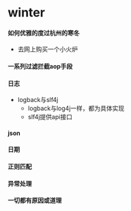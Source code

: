 # winter
#### 如何优雅的度过杭州的寒冬
  * 去网上购买一个小火炉
#### 一系列过滤拦截aop手段
#### 日志
  * logback与slf4j
    * logback与log4j一样，都为具体实现
     * slf4j提供api接口
#### json
#### 日期
#### 正则匹配
#### 异常处理
#### 一切都有原因或道理